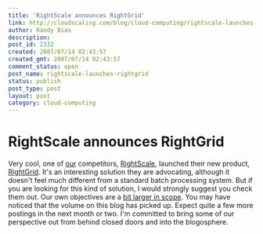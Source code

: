 ```yaml
---
title: 'RightScale announces RightGrid'
link: http://cloudscaling.com/blog/cloud-computing/rightscale-launches-rightgrid/
author: Randy Bias
description: 
post_id: 2332
created: 2007/07/14 02:43:57
created_gmt: 2007/07/14 02:43:57
comment_status: open
post_name: rightscale-launches-rightgrid
status: publish
post_type: post
layout: post
category: cloud-computing
---
```


# RightScale announces RightGrid

Very cool, one of [our](http://www.cloudscale.net/) competitors, [RightScale](http://www.rightscale.com), launched their new product, [RightGrid](http://info.rightscale.com/2007/7/12/rightgrid-intro). It's an interesting solution they are advocating, although it doesn't feel much different from a standard batch processing system. But if you are looking for this kind of solution, I would strongly suggest you check them out. Our own objectives are a [bit larger in scope](http://www.cloudscale.net/service). You may have noticed that the volume on this blog has picked up. Expect quite a few more postings in the next month or two. I'm committed to bring some of our perspective out from behind closed doors and into the blogosphere.